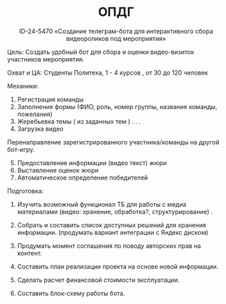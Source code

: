 <h1 align="center">ОПДГ</h1>

<div align="center">
ID-24-5470 «Создание телеграм-бота для интерактивного сбора видеороликов под мероприятия»
</div>

Цель: 
Создать удобный бот для сбора и оценки видео-визиток участников мероприятия. 


Охват и ЦА:
Студенты Политеха, 1 - 4 курсов , от 30 до 120 человек

Механики: 
1. Регистрация команды
2. Заполнение формы (ФИО, роль, номер группы, название команды, пожелания)
3. Жеребьевка темы ( из заданных тем )
. . .  
4. Загрузка видео 

Перенаправление зарегистрированного участника/команды на другой бот-игру.

5. Предоставление информации (видео текст) жюри
6. Выставление оценок жюри 
7. Автоматическое определение победителей

Подготовка:
1. Изучить возможный функционал ТБ для работы с медиа материалами (видео: хранение, обработка?, структурирование) .
2. Собрать и составить список доступных решений для хранения информации. (продумать вариант интеграции с Яндекс диском)
3. Продумать момент соглашения по поводу авторских прав на контент. 

4. Составить план реализации проекта на основе новой информации.
5. Сделать расчет финансовой стоимости эксплуатации.
6. Составить блок-схему работы бота.
